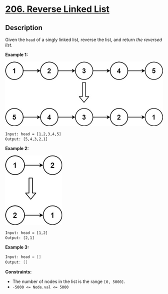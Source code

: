 # [206. Reverse Linked List](https://leetcode.com/problems/reverse-linked-list/)

## Description

Given the `head` of a singly linked list, reverse the list, and return _the reversed list_.

**Example 1:**

![](../../../figures/rev1ex1.jpg)

```
Input: head = [1,2,3,4,5]
Output: [5,4,3,2,1]
```

**Example 2:**

![](../../../figures/rev1ex2.jpg)

```
Input: head = [1,2]
Output: [2,1]
```

**Example 3:**
```go
Input: head = []
Output: []
```

**Constraints:**
* The number of nodes in the list is the range `[0, 5000]`.
* `-5000 <= Node.val <= 5000`